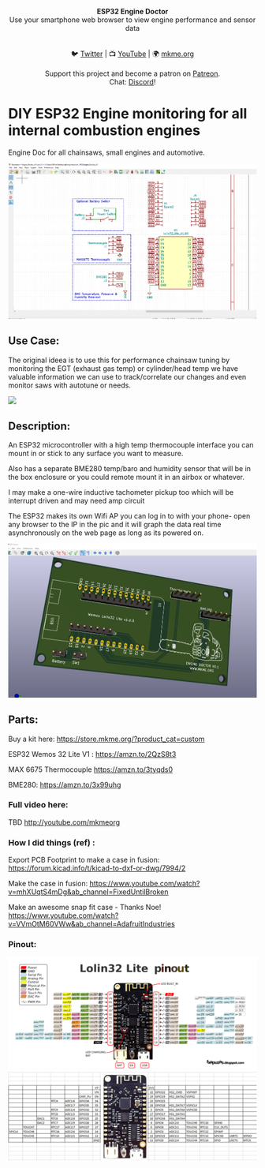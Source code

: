 
<p align="center">
<b>ESP32 Engine Doctor</b><br>
Use your smartphone web browser to view engine performance and sensor data<br><br>
<br>🐦 <a href="https://twitter.com/mkmeorg">Twitter</a>
| 📺 <a href="https://www.youtube.com/mkmeorg">YouTube</a>
| 🌍 <a href="http://www.mkme.org">mkme.org</a><br>
<br>
Support this project and become a patron on <a href="https://www.patreon.com/EricWilliam">Patreon</a>.<br>
Chat: <a href="https://discord.gg/j9S4Fgv">Discord</a></b>!
</p>

# DIY ESP32 Engine monitoring for all internal combustion engines 
Engine Doc for all chainsaws, small engines and automotive.  

<img src="https://github.com/MKme/Engine-Doctor/blob/main/_%20photos/Schem.PNG"/>

## Use Case:
The original ideea is to use this for performance chainsaw tuning by monitoring the EGT (exhaust gas temp) or cylinder/head temp we have valuable information 
we can use to track/correlate our changes and even monitor saws with autotune or needs. 

<img src="https://github.com/MKme/enginedoctor/blob/main/_%20photos/IMG_2200.jpg" width="200"/>

## Description:

An ESP32 microcontroller with a high temp thermocouple interface you can mount in or stick to any surface you want to measure. 

Also has a separate BME280 temp/baro and humidity sensor that will be in the box enclosure or you could remote mount it in an airbox or whatever. 

I may make a one-wire inductive tachometer pickup too which will be interrupt driven and may need amp circuit

The ESP32 makes its own Wifi AP you can log in to with your phone- open any browser to the IP in the pic and it will graph the data real time asynchronously on the web page as long as its powered on.  

<img src="https://github.com/MKme/Engine-Doctor/blob/main/_%20photos/PCB%20render.PNG"/>

## Parts:

Buy a kit here: https://store.mkme.org/?product_cat=custom

ESP32 Wemos 32 Lite V1 : https://amzn.to/2QzS8t3

MAX 6675 Thermocouple https://amzn.to/3tyqds0

BME280: https://amzn.to/3x99uhg


### Full video here:

TBD http://youtube.com/mkmeorg

### How I did things (ref) :


Export PCB Footprint to make a case in fusion: https://forum.kicad.info/t/kicad-to-dxf-or-dwg/7994/2

Make the case in fusion: https://www.youtube.com/watch?v=mhXUqtS4mDg&ab_channel=FixedUntilBroken

Make an awesome snap fit case - Thanks Noe! https://www.youtube.com/watch?v=VVmOtM60VWw&ab_channel=AdafruitIndustries

### Pinout: 

<img src="https://github.com/MKme/ESP32/blob/main/Wemos%2032%20Lite%20Board/pics/Lolin32_pinout03.png"/>

<img src="https://github.com/MKme/ESP32/blob/main/Wemos%2032%20Lite%20Board/pics/2.jpg"/>
